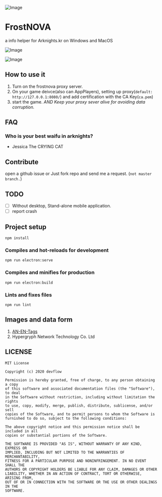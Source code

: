 ![Image](https://github.com/devflow/frost-nova/blob/master/public/icon.png)

# FrostNOVA
a info helper for Arknights.kr on Windows and MacOS

![Image](https://github.com/devflow/frost-nova/blob/master/gh-images/img1.jpg)

![Image](https://github.com/devflow/frost-nova/blob/master/gh-images/img2.jpg)

## How to use it
1. Turn on the frostnova proxy server.
2. On your game deivce(also can AppPlayers), setting up proxy(`default: http://127.0.0.1:8080/`) and add certification with the CA Key(`ca.pem`)
3. start the game. *AND Keep your proxy sever alive for avoiding data corruption.*

## FAQ
### Who is your best waifu in arknights?
- Jessica The CRYING CAT

## Contribute
open a github issue or Just fork repo and send me a request. (`not master branch.`)

## TODO
- [ ] Without desktop, Stand-alone mobile application.
- [ ] report crash

## Project setup
```
npm install
```

### Compiles and hot-reloads for development
```
npm run electron:serve
```

### Compiles and minifies for production
```
npm run electron:build
```

### Lints and fixes files
```
npm run lint
```

## Images and data form
1. [AN-EN-Tags](https://github.com/Aceship/AN-EN-Tags)
2. Hypergryph Network Technology Co. Ltd

## LICENSE
```
MIT License

Copyright (c) 2020 devflow

Permission is hereby granted, free of charge, to any person obtaining a copy
of this software and associated documentation files (the "Software"), to deal
in the Software without restriction, including without limitation the rights
to use, copy, modify, merge, publish, distribute, sublicense, and/or sell
copies of the Software, and to permit persons to whom the Software is
furnished to do so, subject to the following conditions:

The above copyright notice and this permission notice shall be included in all
copies or substantial portions of the Software.

THE SOFTWARE IS PROVIDED "AS IS", WITHOUT WARRANTY OF ANY KIND, EXPRESS OR
IMPLIED, INCLUDING BUT NOT LIMITED TO THE WARRANTIES OF MERCHANTABILITY,
FITNESS FOR A PARTICULAR PURPOSE AND NONINFRINGEMENT. IN NO EVENT SHALL THE
AUTHORS OR COPYRIGHT HOLDERS BE LIABLE FOR ANY CLAIM, DAMAGES OR OTHER
LIABILITY, WHETHER IN AN ACTION OF CONTRACT, TORT OR OTHERWISE, ARISING FROM,
OUT OF OR IN CONNECTION WITH THE SOFTWARE OR THE USE OR OTHER DEALINGS IN THE
SOFTWARE.
```